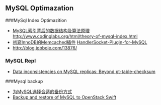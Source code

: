 ## MySQL Optimazation

###MySql Index Optimazition

- [MySQL索引背后的数据结构及算法原理](http://blog.jobbole.com/24006/) <http://www.codinglabs.org/html/theory-of-mysql-index.html>
- [初窥InnoDB的Memcached插件](http://blog.jobbole.com/46320/) [HandlerSocket-Plugin-for-MySQL](https://github.com/DeNA/HandlerSocket-Plugin-for-MySQL)
- <http://blog.jobbole.com/13876/>


### MySQL Repl

- [Data inconsistencies on MySQL replicas: Beyond pt-table-checksum](http://www.percona.com/blog/2014/11/04/data-inconsistencies-on-mysql-replicas-beyond-pt-table-checksum/)

###Mysql backup

- [为MySQL选择合适的备份方式](http://blog.jobbole.com/45097/)
- [Backup and restore of MySQL to OpenStack Swift](http://www.percona.com/blog/2014/11/01/backup-and-restore-of-mysql-to-openstack-swift/)
